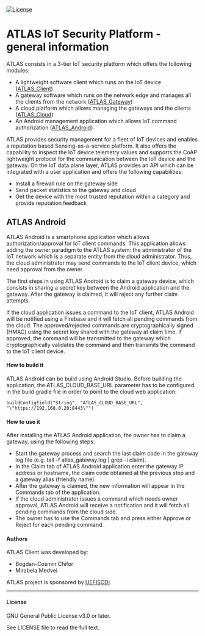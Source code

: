 [![License](https://img.shields.io/badge/license-GPL%20v3.0%20or%20later-brightgreen.svg)](https://github.com/chiforbogdan/atlas_android/blob/master/LICENSE)

# ATLAS IoT Security Platform - general information
ATLAS consists in a 3-tier IoT security platform which offers the following modules:
* A lightweight software client which runs on the IoT device ([ATLAS_Client])
* A gateway software which runs on the network edge and manages all the clients from the network ([ATLAS_Gateway])
* A cloud platform which allows managing the gateways and the clients ([ATLAS_Cloud])
* An Android management application which allows IoT command authorization ([ATLAS_Android])

ATLAS provides security management for a fleet of IoT devices and enables a reputation based Sensing-as-a-service platform. It also offers the capability to inspect the IoT device telemetry values and supports the CoAP lightweight protocol for the communication between the IoT device and the gateway.
On the IoT data plane layer, ATLAS provides an API which can be integrated with a user application and offers the following capabilities:
* Install a firewall rule on the gateway side
* Send packet statistics to the gateway and cloud
* Get the device with the most trusted reputation within a category and provide reputation feedback

## ATLAS Android
ATLAS Android is a smartphone application which allows authorization/approval for IoT client commands.
This application allows adding the owner paradigm to the ATLAS system: the administrator of the IoT network which is a separate entity from the cloud administrator. Thus, the cloud administrator may send commands to the IoT client device, which need approval from the owner.

The first steps in using ATLAS Android is to claim a gateway device, which consists in sharing a secret key between the Android application and the gateway. After the gateway is claimed, it will reject any further claim attempts.

If the cloud application issues a command to the IoT client, ATLAS Android will be notified using a Firebase and it will fetch all pending commands from the cloud.
The approved/rejected commands are cryptographically signed (HMAC) using the secret key shared with the gateway at claim time. If approved, the command will be transmitted to the gateway which cryptographically validates the command and then transmits the command to the IoT client device.

#### How to build it
ATLAS Android can be build using Android Studio. Before building the application, the ATLAS_CLOUD_BASE_URL parameter has to be configured in the build.gradle file in order to point to the cloud web application:
```
buildConfigField("String", "ATLAS_CLOUD_BASE_URL", "\"https://192.168.0.20:8443\"")
```

#### How to use it
After installing the ATLAS Android application, the owner has to claim a gateway, using the following steps:
* Start the gateway process and search the last claim code in the gateway log file (e.g. tail -f atlas_gateway.log | grep -i claim).
* In the Claim tab of ATLAS Android application enter the gateway IP address or hostname, the claim code obtained at the previous step and a gateway alias (friendly name).
* After the gateway is claimed, the new information will appear in the Commands tab of the application.
* If the cloud administrator issues a command which needs owner approval, ATLAS Android will receive a notification and it will fetch all pending commands from the cloud side.
* The owner has to use the Commands tab and press either Approve or Reject for each pending command.

#### Authors
ATLAS Client was developed by:
* Bogdan-Cosmin Chifor
* Mirabela Medvei

ATLAS project is sponsored by [UEFISCDI].

----

#### License
GNU General Public License v3.0 or later.

See LICENSE file to read the full text.

[ATLAS_Client]: https://github.com/chiforbogdan/atlas_client
[ATLAS_Gateway]: https://github.com/chiforbogdan/atlas_gateway
[ATLAS_Cloud]: https://github.com/chiforbogdan/atlas_cloud
[ATLAS_Android]: https://github.com/chiforbogdan/atlas_android
[UEFISCDI]: https://uefiscdi.gov.ro/